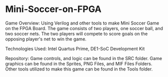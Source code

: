 # Mini-Soccer-on-FPGA

Game Overview:
Using Verilog and other tools to make Mini Soccer Game on the FPGA Board.
The game consists of two players, one soccer ball, and two soccer nets. The two players will compete to score goals on the opposing player's net to win the game. 

Technologies Used:
Intel Quartus Prime,
DE1-SoC Development Kit

Repository:
Game controls, and logic can be found in the SRC folder.
Game graphics can be found in the Sprites, PNG Files, and MIF Files Folders.
Other tools utilized to make this game can be found in the Tools folder.
